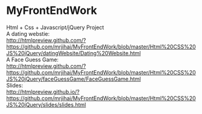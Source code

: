 # MyFrontEndWork

Html + Css + Javascript/jQuery Project<br>
A dating webstie:<br>
http://htmlpreview.github.com/?https://github.com/mrjihai/MyFrontEndWork/blob/master/Html%20CSS%20JS%20jQuery/datingWebsite/Dating%20Website.html
<br>
A Face Guess Game:<br>
http://htmlpreview.github.com/?https://github.com/mrjihai/MyFrontEndWork/blob/master/Html%20CSS%20JS%20jQuery/faceGuessGame/FaceGuessGame.html
<br>
Slides: 
<br>
http://htmlpreview.github.io/?https://github.com/mrjihai/MyFrontEndWork/blob/master/Html%20CSS%20JS%20jQuery/slides/slides.html

